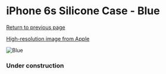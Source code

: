 # iPhone 6s Silicone Case - Blue

[Return to previous page](/iphone_6)

[High-resolution image from Apple](https://store.storeimages.cdn-apple.com/8756/as-images.apple.com/is/MKY52?wid=4500&hei=4500&fmt=png)

<div style="width: 384px"><img src="/everyphone/MKY52.png" alt="Blue"></div>

### Under construction
